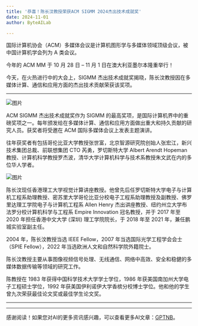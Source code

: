 ```yaml
---
title: '恭喜！陈长汶教授荣获ACM SIGMM 2024杰出技术成就奖'
date: 2024-11-01
author: ByteAILab

---
```


国际计算机协会（ACM）多媒体会议是计算机图形学与多媒体领域顶级会议，被中国计算机学会列为 A 类会议。

今年的 ACM MM 于 10 月 28 日 – 11 月 1 日在澳大利亚墨尔本隆重举行！

今天，在火热进行中的大会上，SIGMM 杰出技术成就奖揭晓，陈长汶教授因在多媒体计算、通信和应用方面的杰出技术贡献荣获该奖项。

---


![图片](https://mmbiz.qpic.cn/sz_mmbiz_png/KmXPKA19gW8lOtTX31JHicMwXdsKklydwsw3tGGzdbiboHwia5qic6GI62HogazzBwvI4NNTSayXwLdnHaMxqwCDug/640?wx_fmt=png&amp;from=appmsg)

ACM SIGMM 杰出技术成就奖作为 SIGMM 的最高奖项，是国际计算机界中的重磅奖项之一。每年颁发给在多媒体计算、通信和应用方面做出重大和持久贡献的研究人员。获奖者将受邀在 ACM 国际多媒体会议上发表主题演讲。

往年获奖者有包括哥伦比亚大学教授张世富，北京智源研究院创始人张宏江，新兴技术集团总裁、前联想集团 CTO 芮勇，罗切斯特大学 Albert Arendt Hopeman 教授、计算机科学教授罗杰波，清华大学计算机科学与技术系教授朱文武在内的多位华人学者。

![图片](https://mmbiz.qpic.cn/sz_mmbiz_png/KmXPKA19gW8lOtTX31JHicMwXdsKklydwTXM4skYFOPbRqWInLDjzK3eabgJZBfc2EWicqSOVZ0REPBeTiaaFlqXw/640?wx_fmt=png&amp;from=appmsg)

陈长汶现任香港理工大学视觉计算讲座教授。他曾先后任罗切斯特大学电子与计算机工程系助理教授、密苏里大学哥伦比亚分校电子工程系助理教授及副教授、佛罗里达理工学院电子与计算机工程系 Allen Henry 杰出讲座教授、纽约州立大学布法罗分校计算机科学与工程系 Empire Innovation 冠名教授，并于 2017 年至 2020 年担任香港中文大学 (深圳) 理工学院院长，于 2018 年至 2021 年，兼任鹏城实验室副主任。

2004 年，陈长汶教授当选 IEEE Fellow，2007 年当选国际光学工程学会会士（SPIE Fellow），2022 年当选欧洲人文和自然科学院外籍院士。

陈长汶教授主要从事图像视频信号处理、无线通信、网络中高效、安全和稳健的多媒体数据传输等领域的研究工作。

陈教授在 1983 年获得中国科学技术大学学士学位，1986 年获美国南加州大学电子工程硕士学位，1992 年获美国伊利诺伊大学香槟分校博士学位。他和他的学生曾九次荣获最佳论文奖或最佳学生论文奖。

---
---
感谢阅读！如果您对AI的更多资讯感兴趣，可以查看更多AI文章：[GPTNB](https://gptnb.com)。
